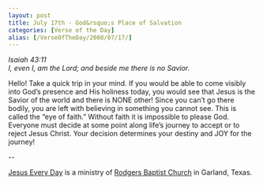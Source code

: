 ```yaml
---
layout: post
title: July 17th - God&rsquo;s Place of Salvation
categories: [Verse of the Day]
alias: [/VerseOfTheDay/2008/07/17/]
---
```


_Isaiah 43:11  
I, even I, am the Lord; and beside me there is no Savior._

Hello! Take a quick trip in your mind. If you would be able to come
visibly into God&rsquo;s presence and His holiness today, you would
see that Jesus is the Savior of the world and there is NONE other!
Since you can&rsquo;t go there bodily, you are left with believing in
something you cannot see. This is called the &ldquo;eye of
faith.&rdquo; Without faith it is impossible to please God. Everyone
must decide at some point along life&rsquo;s journey to accept or to
reject Jesus Christ. Your decision determines your destiny and JOY
for the journey!

 --

<a href=http://jesuseveryday.net>Jesus Every Day</a> is a ministry of <a href=http://rodgersbaptist.net>Rodgers Baptist Church</a> in Garland, Texas.
